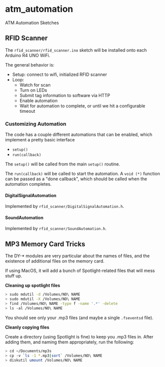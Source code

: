 # atm_automation
ATM Automation Sketches

## RFID Scanner

The `rfid_scanner/rfid_scanner.ino` sketch will be installed onto each Arduino R4 UNO WiFi.  

The general behavior is:

- Setup: connect to wifi, initialized RFID scanner
- Loop:
  - Watch for scan
  - Turn on LEDs
  - Submit tag information to software via HTTP
  - Enable automation
  - Wait for automation to complete, or until we hit a configurable timeout

### Customizing Automation

The code has a couple different automations that can be enabled, which implement a pretty basic interface

- `setup()`
- `run(callback)`

The `setup()` will be called from the main `setup()` routine.

The `run(callback)` will be called to start the automation.  A `void (*)` function can be passed as a "done callback", which should be called when the automation completes.

#### DigitalSignalAutomation

Implemented by `rfid_scanner/DigitalSignalAutomation.h`.

#### SoundAutomation

Implemented by `rfid_scanner/SoundAutomation.h`.

## MP3 Memory Card Tricks

The DY-* modules are very particular about the names of files, and the existence of additional files on the memory card.

If using MacOS, it will add a bunch of Spotlight-related files that will mess stuff up.

**Cleaning up spotlight files**

```bash
> sudo mdutil -d /Volumes/NO\ NAME
> sudo mdutil -X /Volumes/NO\ NAME
> find /Volumes/NO\ NAME -type f -name '.*' -delete
> ls -al /Volumes/NO\ NAME
```

You should see only your .mp3 files (and maybe a single `.fseventsd` file).

**Cleanly copying files**

Create a directory (using Spotlight is fine) to keep you .mp3 files in.  After adding them, and naming them appropriately, run the following:

```bash
> cd ~/Documents/mp3s
> cp -v `ls -1 *.mp3|sort` /Volumes/NO\ NAME
> diskutil umount /Volumes/NO\ NAME
```
